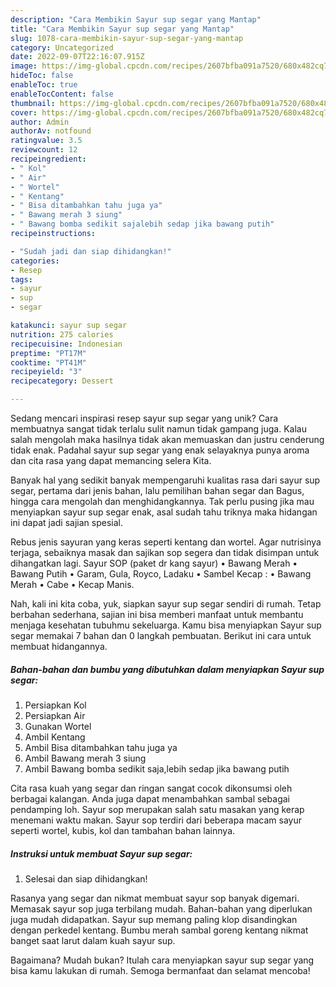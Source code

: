 ```yaml
---
description: "Cara Membikin Sayur sup segar yang Mantap"
title: "Cara Membikin Sayur sup segar yang Mantap"
slug: 1078-cara-membikin-sayur-sup-segar-yang-mantap
category: Uncategorized
date: 2022-09-07T22:16:07.915Z
image: https://img-global.cpcdn.com/recipes/2607bfba091a7520/680x482cq70/sayur-sup-segar-foto-resep-utama.jpg
hideToc: false
enableToc: true
enableTocContent: false
thumbnail: https://img-global.cpcdn.com/recipes/2607bfba091a7520/680x482cq70/sayur-sup-segar-foto-resep-utama.jpg
cover: https://img-global.cpcdn.com/recipes/2607bfba091a7520/680x482cq70/sayur-sup-segar-foto-resep-utama.jpg
author: Admin
authorAv: notfound
ratingvalue: 3.5
reviewcount: 12
recipeingredient:
- " Kol"
- " Air"
- " Wortel"
- " Kentang"
- " Bisa ditambahkan tahu juga ya"
- " Bawang merah 3 siung"
- " Bawang bomba sedikit sajalebih sedap jika bawang putih"
recipeinstructions:

- "Sudah jadi dan siap dihidangkan!"
categories:
- Resep
tags:
- sayur
- sup
- segar

katakunci: sayur sup segar 
nutrition: 275 calories
recipecuisine: Indonesian
preptime: "PT17M"
cooktime: "PT41M"
recipeyield: "3"
recipecategory: Dessert

---
```





Sedang mencari inspirasi resep sayur sup segar yang unik? Cara membuatnya sangat tidak terlalu sulit namun tidak gampang juga. Kalau salah mengolah maka hasilnya tidak akan memuaskan dan justru cenderung tidak enak. Padahal sayur sup segar yang enak selayaknya punya aroma dan cita rasa yang dapat memancing selera Kita.





Banyak hal yang sedikit banyak mempengaruhi kualitas rasa dari sayur sup segar, pertama dari jenis bahan, lalu pemilihan bahan segar dan Bagus, hingga cara mengolah dan menghidangkannya. Tak perlu pusing jika mau menyiapkan sayur sup segar enak,      asal sudah tahu triknya maka hidangan ini dapat jadi sajian spesial.














Rebus jenis sayuran yang keras seperti kentang dan wortel. Agar nutrisinya terjaga, sebaiknya masak dan sajikan sop segera dan tidak disimpan untuk dihangatkan lagi. Sayur SOP (paket dr kang sayur) • Bawang Merah • Bawang Putih • Garam, Gula, Royco, Ladaku • Sambel Kecap : • Bawang Merah • Cabe • Kecap Manis.






Nah, kali ini kita coba, yuk, siapkan sayur sup segar sendiri di rumah. Tetap berbahan sederhana, sajian ini bisa memberi manfaat untuk membantu menjaga kesehatan tubuhmu sekeluarga. Kamu bisa menyiapkan Sayur sup segar memakai 7 bahan dan 0 langkah pembuatan. Berikut ini cara untuk membuat hidangannya.

<!--inarticleads1-->

##### Bahan-bahan dan bumbu yang dibutuhkan dalam menyiapkan Sayur sup segar:

1. Persiapkan  Kol
1. Persiapkan  Air
1. Gunakan  Wortel
1. Ambil  Kentang
1. Ambil  Bisa ditambahkan tahu juga ya
1. Ambil  Bawang merah 3 siung
1. Ambil  Bawang bomba sedikit saja,lebih sedap jika bawang putih


Cita rasa kuah yang segar dan ringan sangat cocok dikonsumsi oleh berbagai kalangan. Anda juga dapat menambahkan sambal sebagai pendamping loh. Sayur sop merupakan salah satu masakan yang kerap menemani waktu makan. Sayur sop terdiri dari beberapa macam sayur seperti wortel, kubis, kol dan tambahan bahan lainnya. 

<!--inarticleads2-->

##### Instruksi untuk membuat Sayur sup segar:


1. Selesai dan siap dihidangkan!

Rasanya yang segar dan nikmat membuat sayur sop banyak digemari. Memasak sayur sop juga terbilang mudah. Bahan-bahan yang diperlukan juga mudah didapatkan. Sayur sup memang paling klop disandingkan dengan perkedel kentang. Bumbu merah sambal goreng kentang nikmat banget saat larut dalam kuah sayur sup. 

Bagaimana? Mudah bukan? Itulah cara menyiapkan sayur sup segar yang bisa kamu lakukan di rumah. Semoga bermanfaat dan selamat mencoba!
